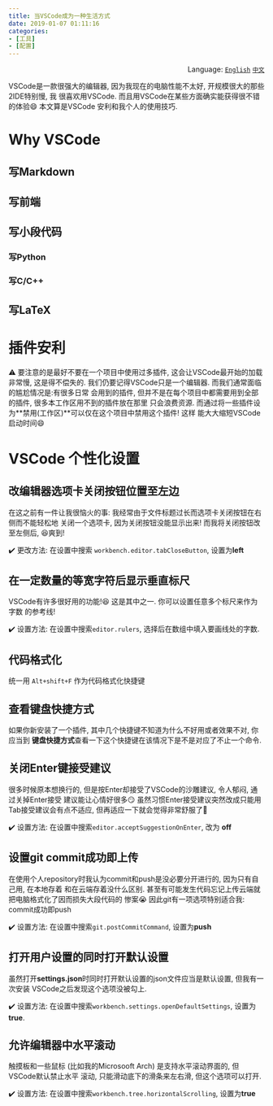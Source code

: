 ```yaml
---
title: 当VSCode成为一种生活方式
date: 2019-01-07 01:11:16
categories:
- [工具]
- [配置]
---
```


<div align='right'>Language:
<a href='{{ location.host }}/When-VSCode-Becomes-A-Lifestyle'><code>English</code></a>
<a href='{{ location.host }}/zh-CN/当VSCode成为一种生活方式'><code>中文</code></a>
</div>

<!-- TODO -->

VSCode是一款很强大的编辑器, 因为我现在的电脑性能不太好, 开规模很大的那些2IDE特别慢, 我
很喜欢用VSCode. 而且用VSCode在某些方面确实能获得很不错的体验:smile: 本文算是VSCode
安利和我个人的使用技巧.

<!-- More -->

# Why VSCode

## 写Markdown

## 写前端

## 写小段代码

### 写Python

### 写C/C++

## 写LaTeX

# 插件安利

:warning: 要注意的是最好不要在一个项目中使用过多插件, 这会让VSCode最开始的加载非常慢,
这是得不偿失的. 我们仍要记得VSCode只是一个编辑器. 而我们通常面临的尴尬情况是:有很多日常
会用到的插件, 但并不是在每个项目中都需要用到全部的插件, 很多本工作区用不到的插件放在那里
只会浪费资源. 而通过将一些插件设为**禁用(工作区)**可以仅在这个项目中禁用这个插件! 这样
能大大缩短VSCode启动时间:smile:

# VSCode 个性化设置

## 改编辑器选项卡关闭按钮位置至左边

在这之前有一件让我很恼火的事: 我经常由于文件标题过长而选项卡关闭按钮在右侧而不能轻松地
关闭一个选项卡, 因为关闭按钮没能显示出来! 而我将关闭按钮改至左侧后, :satisfied:爽到!

:heavy_check_mark: 更改方法: 在设置中搜索 `workbench.editor.tabCloseButton`, 设置为**left**

## 在一定数量的等宽字符后显示垂直标尺

VSCode有许多很好用的功能!:satisfied: 这是其中之一. 你可以设置任意多个标尺来作为字数
的参考线!

:heavy_check_mark: 设置方法: 在设置中搜索`editor.rulers`, 选择后在数组中填入要画线处的字数.

## 代码格式化

统一用 `Alt+shift+F` 作为代码格式化快捷键

## 查看键盘快捷方式

如果你新安装了一个插件, 其中几个快捷键不知道为什么不好用或者效果不对, 你应当到
**键盘快捷方式**查看一下这个快捷键在该情况下是不是对应了不止一个命令.

## 关闭Enter键接受建议

很多时候原本想换行的, 但是按Enter却接受了VSCode的沙雕建议, 令人郁闷, 通过关掉Enter接受
建议能让心情好很多:smirk: 虽然习惯Enter接受建议突然改成只能用Tab接受建议会有点不适应,
但再适应一下就会觉得非常舒服了:clap:

:heavy_check_mark: 设置方法: 在设置中搜索`editor.acceptSuggestionOnEnter`, 改为
**off**

## 设置git commit成功即上传

在使用个人repository时我认为commit和push是没必要分开进行的, 因为只有自己用, 在本地存着
和在云端存着没什么区别. 甚至有可能发生代码忘记上传云端就把电脑格式化了因而损失大段代码的
惨案:sob: 因此git有一项选项特别适合我: commit成功即push

:heavy_check_mark: 设置方法: 在设置中搜索`git.postCommitCommand`, 设置为**push**

## 打开用户设置的同时打开默认设置

虽然打开**settings.json**时同时打开默认设置的json文件应当是默认设置, 但我有一次安装
VSCode之后发现这个选项没被勾上.

:heavy_check_mark: 设置方法: 在设置中搜索`workbench.settings.openDefaultSettings`,
设置为**true**.

## 允许编辑器中水平滚动

触摸板和一些鼠标 (比如我的Microsooft Arch) 是支持水平滚动界面的, 但VSCode默认禁止水平
滚动, 只能滑动底下的滑条来左右滑, 但这个选项可以打开.

:heavy_check_mark: 设置方法: 在设置中搜索`workbench.tree.horizontalScrolling`,
设置为**true**